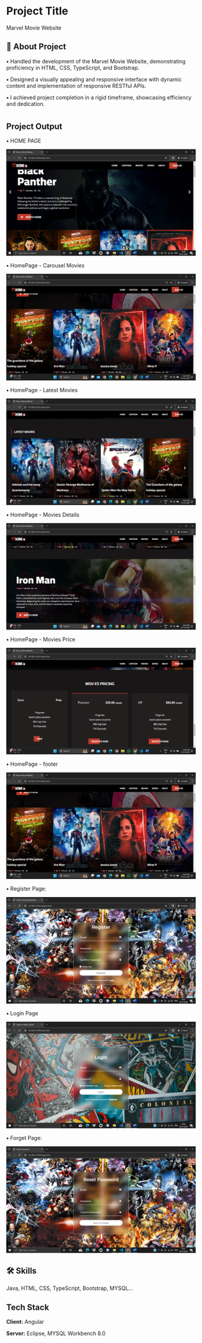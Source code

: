 
# Project Title

Marvel Movie Website


## 🚀 About Project

**•** Handled the development of the Marvel Movie Website, demonstrating proficiency in HTML, CSS, TypeScript, and Bootstrap.

**•**  Designed a visually appealing and responsive interface with dynamic content and implementation of responsive RESTful APIs.

**•**  I achieved project completion in a rigid timeframe, showcasing efficiency and dedication.

#
## Project Output


**•** HOME PAGE


<picture>
    <img alt="" src="outputImages/Screenshot (641).png">
</picture>


**•** HomePage - Carousel Movies

<picture>
    <img alt="" src="outputImages/Screenshot (1651).png">
</picture>


**•** HomePage - Latest Movies

<picture>
    <img alt="" src="outputImages/Screenshot (1652).png">
</picture>


**•** HomePage - Movies Details

<picture>
    <img alt="" src="outputImages/Screenshot (1653).png">
</picture>


**•** HomePage - Movies Price

<picture>
    <img alt="" src="outputImages/Screenshot (1654).png">
</picture>


**•** HomePage - footer

<picture>
    <img alt="" src="outputImages/Screenshot (1651).png">
</picture>


**•** Register Page:

<picture>
    <img alt="" src="outputImages/Screenshot (644).png">
</picture>


**•** Login Page

<picture>
    <img alt="" src="outputImages/Screenshot (642).png">
</picture>


**•** Forget Page:

<picture>
    <img alt="" src="outputImages/Screenshot (643).png">
</picture>


## 🛠 Skills
Java, HTML, CSS, TypeScript, Bootstrap, MYSQL...


## Tech Stack

**Client:**  Angular

**Server:**  Eclipse, MYSQL Workbench 8.0

